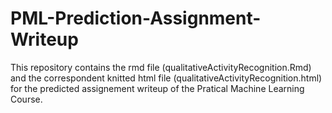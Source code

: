 # PML-Prediction-Assignment-Writeup
This repository contains the rmd file (qualitativeActivityRecognition.Rmd) and the correspondent knitted html file 
(qualitativeActivityRecognition.html) for the predicted assignement writeup of the Pratical Machine Learning Course. 
